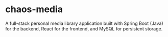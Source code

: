 # chaos-media
A full-stack personal media library application built with Spring Boot (Java) for the backend, React for the frontend, and MySQL for persistent storage.
